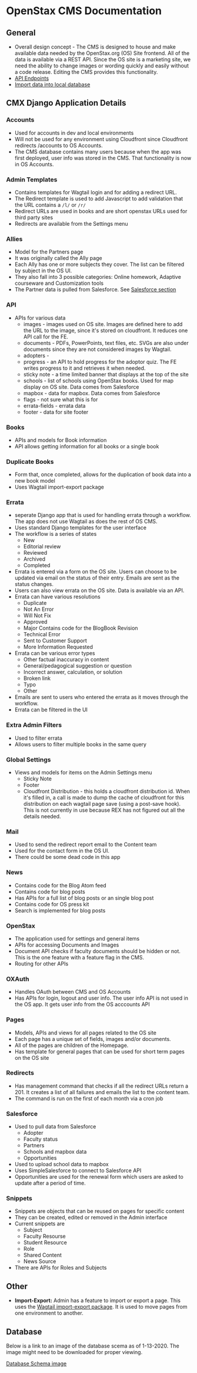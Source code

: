 # OpenStax CMS Documentation

## General
* Overall design concept - The CMS is designed to house and make available data needed by the OpenStax.org (OS) Site frontend. All of the data is available via a REST API. Since the OS site is a marketing site, we need the ability to change images or wording quickly and easily without a code release. Editing the CMS provides this functionality.
* [API Endpoints](https://github.com/openstax/openstax-cms/wiki/API-Endpoints)
* [Import data into local database](https://github.com/openstax/openstax-cms/wiki/Import-database-dump-into-local-env)

## CMX Django Application Details

### Accounts
* Used for accounts in dev and local environments
* Will not be used for any environment using Cloudfront since Cloudfront redirects /accounts to OS Accounts.
* The CMS database contains many users because when the app was first deployed, user info was stored in the CMS. That functionality is now in OS Accounts.

### Admin Templates
* Contains templates for Wagtail login and for adding a redirect URL.
* The Redirect template is used to add Javascript to add validation that the URL contains a `/l/` or `/r/`
* Redirect URLs are used in books and are short openstax URLs used for third party sites
* Redirects are available from the Settings menu

### Allies
* Model for the Partners page
* It was originally called the Ally page
* Each Ally has one or more subjects they cover. The list can be filtered by subject in the OS UI.
* They also fall into 3 possible categories: Online homework, Adaptive courseware and Customization tools
* The Partner data is pulled from Salesforce. See [Salesforce section](#Salesforce)

### API
* APIs for various data
  * images - images used on OS site. Images are defined here to add the URL to the image, since it's stored on cloudfront. It reduces one API call for the FE. 
  * documents - PDFs, PowerPoints, text files, etc. SVGs are also under documents since they are not considered images by Wagtail.
  * adopters - 
  * progress - an API to hold progress for the adoptor quiz. The FE writes progress to it and retrieves it when needed.
  * sticky note - a time limited banner that displays at the top of the site
  * schools - list of schools using OpenStax books. Used for map display on OS site. Data comes from Salesforce
  * mapbox - data for mapbox. Data comes from Salesforce
  * flags - not sure what this is for
  * errata-fields - errata data
  * footer - data for site footer

### Books
* APIs and models for Book information
* API allows getting information for all books or a single book

### Duplicate Books
* Form that, once completed, allows for the duplication of book data into a new book model
* Uses Wagtail import-export package

### Errata
* seperate Django app that is used for handling errata through a workflow. The app does not use Wagtail as does the rest of OS CMS.
* Uses standard Django templates for the user interface
* The workflow is a series of states
  * New
  * Editorial review
  * Reviewed
  * Archived
  * Completed
* Errata is entered via a form on the OS site. Users can choose to be updated via email on the status of their entry. Emails are sent as the status changes.
* Users can also view errata on the OS site. Data is available via an API.
* Errata can have various resolutions
  * Duplicate
  * Not An Error
  * Will Not Fix
  * Approved
  * Major Contains code for the BlogBook Revision
  * Technical Error
  * Sent to Customer Support
  * More Information Requested
* Errata can be various error types
  * Other factual inaccuracy in content
  * General/pedagogical suggestion or question
  * Incorrect answer, calculation, or solution
  * Broken link
  * Typo
  * Other
* Emails are sent to users who entered the errata as it moves through the workflow. 
* Errata can be filtered in the UI

### Extra Admin Filters
* Used to filter errata
* Allows users to filter multiple books in the same query

### Global Settings
* Views and models for items on the Admin Settings menu
  * Sticky Note
  * Footer
  * Cloudfront Distribution - this holds a cloudfront distribution id. When it's filled in, a call is made to dump the cache of cloudfront for this distribution on each wagtail page save (using a post-save hook). This is not currently in use because REX has not figured out all the details needed. 

### Mail
* Used to send the redirect report email to the Content team
* Used for the contact form in the OS UI.
* There could be some dead code in this app

### News
* Contains code for the Blog Atom feed
* Contains code for blog posts
* Has APIs for a full list of blog posts or an single blog post
* Contains code for OS press kit
* Search is implemented for blog posts

### OpenStax
* The application used for settings and general items
* APIs for accessing Documents and Images
* Document API checks if faculty documents should be hidden or not. This is the one feature with a feature flag in the CMS.
* Routing for other APIs

### OXAuth
* Handles OAuth between CMS and OS Accounts
* Has APIs for login, logout and user info. The user info API is not used in the OS app. It gets user info from the OS acccounts API

### Pages
* Models, APIs and views for all pages related to the OS site
* Each page has a unique set of fields, images and/or documents.
* All of the pages are children of the Homepage.
* Has template for general pages that can be used for short term pages on the OS site

### Redirects
* Has management command that checks if all the redirect URLs return a 201. It creates a list of all failures and emails the list to the content team.
* The command is run on the first of each month via a cron job

### Salesforce
* Used to pull data from Salesforce
  * Adopter
  * Faculty status
  * Partners
  * Schools and mapbox data
  * Opportunities
* Used to upload school data to mapbox
* Uses SimpleSalesforce to connect to Salesforce API
* Opportunities are used for the renewal form which users are asked to update after a period of time.

### Snippets
* Snippets are objects that can be reused on pages for specific content
* They can be created, edited or removed in the Admin interface
* Current snippets are
  * Subject
  * Faculty Resourse
  * Student Resource
  * Role
  * Shared Content
  * News Source
* There are APIs for Roles and Subjects

## Other
* **Import-Export:** Admin has a feature to import or export a page. This uses the [Wagtail import-export package](https://pypi.org/project/wagtail-import-export-tool/). It is used to move pages from one environment to another.

## Database
Below is a link to an image of the database scema as of 1-13-2020. The image might need to be downloaded for proper viewing.

[Database Schema image](openstax-cms-db.png)